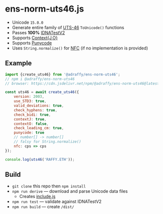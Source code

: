#  ens-norm-uts46.js

* Unicode `15.0.0`
* Generate entire family of [UTS-46](https://unicode.org/reports/tr46/) `ToUnicode()` functions
* Passes **100%** [IDNATestV2](https://unicode.org/reports/tr46/#Conformance_Testing)
* Supports [Context{J,O}](https://datatracker.ietf.org/doc/html/rfc5892#appendix-A)
* Supports [Punycode](https://github.com/adraffy/punycode.js)
* Uses `String.normalize()` for [NFC](https://unicode.org/reports/tr15/) (if no implementation is provided)

## Example

```Javascript
import {create_uts46} from '@adraffy/ens-norm-uts46'; 
// npm i @adraffy/ens-norm-uts46
// browser: https://cdn.jsdelivr.net/npm/@adraffy/ens-norm-uts46@latest/dist/index.min.js

const uts46 = await create_uts46({
	version: 2003,
	use_STD3: true,
	valid_deviations: true,
	check_hyphens: true,
	check_bidi: true,
	contextJ: true,
	contextO: false,
	check_leading_cm: true,
	punycode: true
	// number[] -> number[]
	// falsy for String.normalize()
	nfc: cps => cps 
});

console.log(uts46('RAFFY.ETH'));
```

## Build

* `git clone` this repo then `npm install`
* `npm run derive` — download and parse Unicode data files
	* Creates [include.js](./src/include.js)
* `npm run test` — validate against IDNATestV2
* `npm run build` — create `/dist/`
